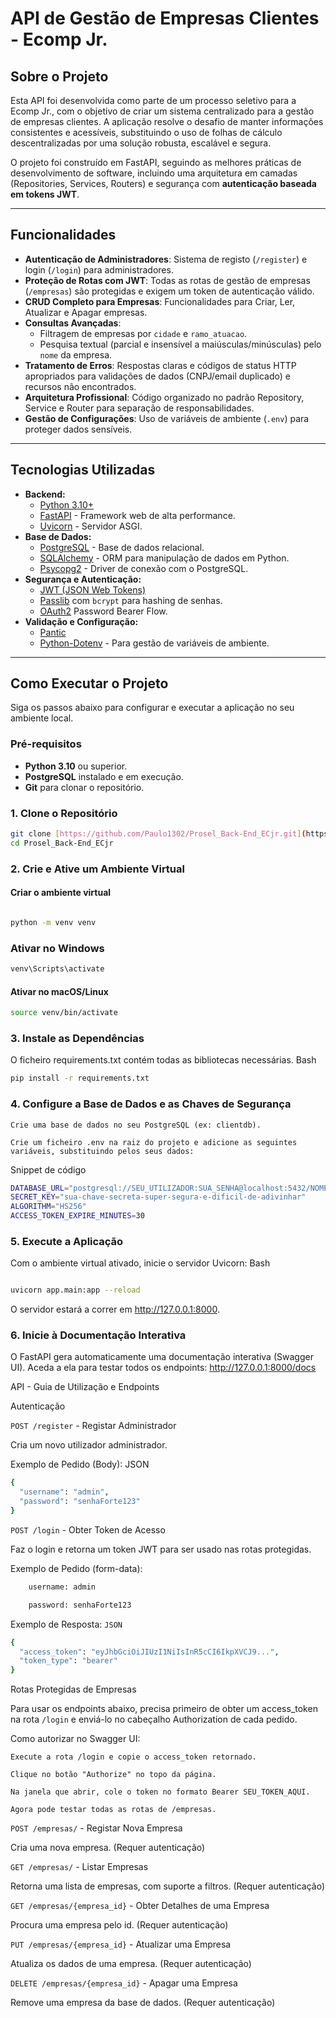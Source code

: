 # API de Gestão de Empresas Clientes - Ecomp Jr.

## Sobre o Projeto

Esta API foi desenvolvida como parte de um processo seletivo para a Ecomp Jr., com o objetivo de criar um sistema centralizado para a gestão de empresas clientes. A aplicação resolve o desafio de manter informações consistentes e acessíveis, substituindo o uso de folhas de cálculo descentralizadas por uma solução robusta, escalável e segura.

O projeto foi construído em FastAPI, seguindo as melhores práticas de desenvolvimento de software, incluindo uma arquitetura em camadas (Repositories, Services, Routers) e segurança com **autenticação baseada em tokens JWT**.

---

## Funcionalidades

- **Autenticação de Administradores**: Sistema de registo (`/register`) e login (`/login`) para administradores.
- **Proteção de Rotas com JWT**: Todas as rotas de gestão de empresas (`/empresas`) são protegidas e exigem um token de autenticação válido.
- **CRUD Completo para Empresas**: Funcionalidades para Criar, Ler, Atualizar e Apagar empresas.
- **Consultas Avançadas**:
  - Filtragem de empresas por `cidade` e `ramo_atuacao`.
  - Pesquisa textual (parcial e insensível a maiúsculas/minúsculas) pelo `nome` da empresa.
- **Tratamento de Erros**: Respostas claras e códigos de status HTTP apropriados para validações de dados (CNPJ/email duplicado) e recursos não encontrados.
- **Arquitetura Profissional**: Código organizado no padrão Repository, Service e Router para separação de responsabilidades.
- **Gestão de Configurações**: Uso de variáveis de ambiente (`.env`) para proteger dados sensíveis.

---

## Tecnologias Utilizadas

- **Backend:**
  - [Python 3.10+](https://www.python.org/)
  - [FastAPI](https://fastapi.tiangolo.com/) - Framework web de alta performance.
  - [Uvicorn](https://www.uvicorn.org/) - Servidor ASGI.
- **Base de Dados:**
  - [PostgreSQL](https://www.postgresql.org/) - Base de dados relacional.
  - [SQLAlchemy](https://www.sqlalchemy.org/) - ORM para manipulação de dados em Python.
  - [Psycopg2](https://www.psycopg.org/docs/) - Driver de conexão com o PostgreSQL.
- **Segurança e Autenticação:**
  - [JWT (JSON Web Tokens)](https://jwt.io/)
  - [Passlib](https://passlib.readthedocs.io/en/stable/) com `bcrypt` para hashing de senhas.
  - [OAuth2](https://oauth.net/2/) Password Bearer Flow.
- **Validação e Configuração:**
  - [Pantic](https://pydantic-docs.helpmanual.io/)
  - [Python-Dotenv](https://pypi.org/project/python-dotenv/) - Para gestão de variáveis de ambiente.

---

## Como Executar o Projeto

Siga os passos abaixo para configurar e executar a aplicação no seu ambiente local.

### Pré-requisitos

- **Python 3.10** ou superior.
- **PostgreSQL** instalado e em execução.
- **Git** para clonar o repositório.

### 1. Clone o Repositório
```bash
git clone [https://github.com/Paulo1302/Prosel_Back-End_ECjr.git](https://github.com/Paulo1302/Prosel_Back-End_ECjr.git)
cd Prosel_Back-End_ECjr
```
### 2. Crie e Ative um Ambiente Virtual
#### Criar o ambiente virtual
```bash

python -m venv venv
```
### Ativar no Windows
```bash
venv\Scripts\activate
```
#### Ativar no macOS/Linux
```bash
source venv/bin/activate
```
### 3. Instale as Dependências

O ficheiro requirements.txt contém todas as bibliotecas necessárias.
Bash
```bash
pip install -r requirements.txt
```
### 4. Configure a Base de Dados e as Chaves de Segurança

    Crie uma base de dados no seu PostgreSQL (ex: clientdb).

    Crie um ficheiro .env na raiz do projeto e adicione as seguintes variáveis, substituindo pelos seus dados:

Snippet de código
```bash
DATABASE_URL="postgresql://SEU_UTILIZADOR:SUA_SENHA@localhost:5432/NOME_DA_SUA_BD"
SECRET_KEY="sua-chave-secreta-super-segura-e-dificil-de-adivinhar"
ALGORITHM="HS256"
ACCESS_TOKEN_EXPIRE_MINUTES=30
```
### 5. Execute a Aplicação
Com o ambiente virtual ativado, inicie o servidor Uvicorn:
Bash
```bash

uvicorn app.main:app --reload
```
O servidor estará a correr em http://127.0.0.1:8000.

### 6. Inicie à Documentação Interativa

O FastAPI gera automaticamente uma documentação interativa (Swagger UI). Aceda a ela para testar todos os endpoints:
http://127.0.0.1:8000/docs

API - Guia de Utilização e Endpoints

Autenticação


`POST /register` - Registar Administrador

Cria um novo utilizador administrador.

Exemplo de Pedido (Body):
JSON
```bash
{
  "username": "admin",
  "password": "senhaForte123"
}
```
`POST /login` - Obter Token de Acesso

Faz o login e retorna um token JWT para ser usado nas rotas protegidas.

Exemplo de Pedido (form-data):
```bash
    username: admin

    password: senhaForte123
```
Exemplo de Resposta:
`JSON`
```bash
{
  "access_token": "eyJhbGciOiJIUzI1NiIsInR5cCI6IkpXVCJ9...",
  "token_type": "bearer"
}
```
Rotas Protegidas de Empresas

Para usar os endpoints abaixo, precisa primeiro de obter um access_token na rota `/login` e enviá-lo no cabeçalho Authorization de cada pedido.

Como autorizar no Swagger UI:

    Execute a rota /login e copie o access_token retornado.

    Clique no botão "Authorize" no topo da página.

    Na janela que abrir, cole o token no formato Bearer SEU_TOKEN_AQUI.

    Agora pode testar todas as rotas de /empresas.

`POST /empresas/` - Registar Nova Empresa

Cria uma nova empresa. (Requer autenticação)

`GET /empresas/` - Listar Empresas

Retorna uma lista de empresas, com suporte a filtros. (Requer autenticação)

`GET /empresas/{empresa_id}` - Obter Detalhes de uma Empresa

Procura uma empresa pelo id. (Requer autenticação)

`PUT /empresas/{empresa_id}` - Atualizar uma Empresa

Atualiza os dados de uma empresa. (Requer autenticação)

`DELETE /empresas/{empresa_id}` - Apagar uma Empresa

Remove uma empresa da base de dados. (Requer autenticação)

